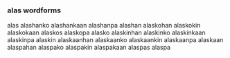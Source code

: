 
### alas wordforms

alas
alashanko
alashankaan
alashanpa
alashan
alaskohan
alaskokin
alaskokaan
alaskos
alaskopa
alasko
alaskinhan
alaskinko
alaskinkaan
alaskinpa
alaskin
alaskaanhan
alaskaanko
alaskaankin
alaskaanpa
alaskaan
alaspahan
alaspako
alaspakin
alaspakaan
alaspas
alaspa

